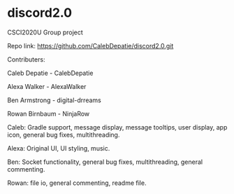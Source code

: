 # discord2.0
CSCI2020U Group project

Repo link: https://github.com/CalebDepatie/discord2.0.git

Contributers: 

Caleb Depatie - CalebDepatie

Alexa Walker - AlexaWalker

Ben Armstrong - digital-drreams

Rowan Birnbaum - NinjaRow

Caleb: Gradle support, message display, message tooltips, user display, app icon, general bug fixes, multithreading.

Alexa: Original UI, UI styling, music.

Ben: Socket functionality, general bug fixes, multithreading, general commenting.

Rowan: file io, general commenting, readme file.
